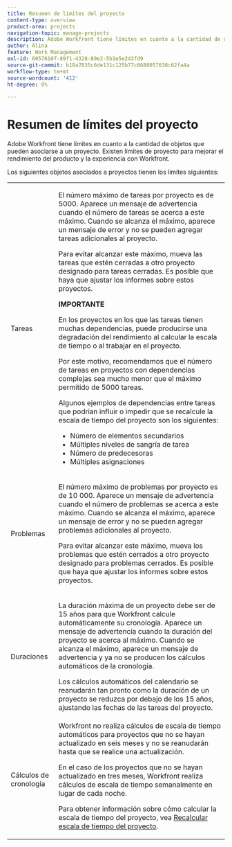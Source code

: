 ```yaml
---
title: Resumen de límites del proyecto
content-type: overview
product-area: projects
navigation-topic: manage-projects
description: Adobe Workfront tiene límites en cuanto a la cantidad de objetos que pueden asociarse a un proyecto. Existen límites de proyecto para mejorar el rendimiento del producto y la experiencia con Workfront.
author: Alina
feature: Work Management
exl-id: 60576107-89f1-4328-89e2-5b1e5e243fd9
source-git-commit: b18a7835c6de131c125b77c6688057638c62fa4a
workflow-type: tm+mt
source-wordcount: '412'
ht-degree: 0%

---
```


# Resumen de límites del proyecto

Adobe Workfront tiene límites en cuanto a la cantidad de objetos que pueden asociarse a un proyecto. Existen límites de proyecto para mejorar el rendimiento del producto y la experiencia con Workfront.

Los siguientes objetos asociados a proyectos tienen los límites siguientes:

<table style="table-layout:auto"> 
 <col> 
 <col> 
 <tbody> 
  <tr> 
   <td role="rowheader"><p>Tareas</p></td> 
   <td>  <p>El número máximo de tareas por proyecto es de 5000. Aparece un mensaje de advertencia cuando el número de tareas se acerca a este máximo. Cuando se alcanza el máximo, aparece un mensaje de error y no se pueden agregar tareas adicionales al proyecto.</p> <p>Para evitar alcanzar este máximo, mueva las tareas que estén cerradas a otro proyecto designado para tareas cerradas. Es posible que haya que ajustar los informes sobre estos proyectos.</p>

<b>IMPORTANTE</b>

En los proyectos en los que las tareas tienen muchas dependencias, puede producirse una degradación del rendimiento al calcular la escala de tiempo o al trabajar en el proyecto.

Por este motivo, recomendamos que el número de tareas en proyectos con dependencias complejas sea mucho menor que el máximo permitido de 5000 tareas.

Algunos ejemplos de dependencias entre tareas que podrían influir o impedir que se recalcule la escala de tiempo del proyecto son los siguientes:

<ul><li>Número de elementos secundarios</li>
   <li>Múltiples niveles de sangría de tarea</li>
   <li>Número de predecesoras</li>
   <li>Múltiples asignaciones</li>
   </ul>
   </td> 
  </tr> 
  <tr> 
   <td role="rowheader"><p>Problemas</p></td> 
   <td>  <p>El número máximo de problemas por proyecto es de 10 000. Aparece un mensaje de advertencia cuando el número de problemas se acerca a este máximo. Cuando se alcanza el máximo, aparece un mensaje de error y no se pueden agregar problemas adicionales al proyecto.</p> <p>Para evitar alcanzar este máximo, mueva los problemas que estén cerrados a otro proyecto designado para problemas cerrados. Es posible que haya que ajustar los informes sobre estos proyectos.</p> </td> 
  </tr> 
  <tr> 
   <td role="rowheader"><p>Duraciones</p></td> 
   <td> <p>La duración máxima de un proyecto debe ser de 15 años para que Workfront calcule automáticamente su cronología. Aparece un mensaje de advertencia cuando la duración del proyecto se acerca al máximo. Cuando se alcanza el máximo, aparece un mensaje de advertencia y ya no se producen los cálculos automáticos de la cronología.</p> <p>Los cálculos automáticos del calendario se reanudarán tan pronto como la duración de un proyecto se reduzca por debajo de los 15 años, ajustando las fechas de las tareas del proyecto.</p> </td> 
  </tr> 
  <tr> 
   <td role="rowheader"><p>Cálculos de cronología</p></td> 
   <td>Workfront no realiza cálculos de escala de tiempo automáticos para proyectos que no se hayan actualizado en seis meses y no se reanudarán hasta que se realice una actualización.<p>En el caso de los proyectos que no se hayan actualizado en tres meses, Workfront realiza cálculos de escala de tiempo semanalmente en lugar de cada noche.</p><p>Para obtener información sobre cómo calcular la escala de tiempo del proyecto, vea <a href="../../../manage-work/projects/manage-projects/recalculate-project-timeline.md" class="MCXref xref">Recalcular escala de tiempo del proyecto</a>. </p></td> 
  </tr> 
 </tbody> 
</table>

<!-- Notes from the table: 
     <p>For tasks limits: (This is NOT TRUE , but the PMs always wanted this to stay the way it is because they don't want customers creating projects bigger than this.)</p>
    <p>For issue limits: (this is true only for some clusters; according to Anna A., some clusters are set to a million.)</p>
    -->
